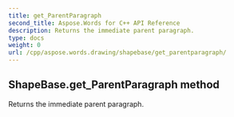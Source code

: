 ```yaml
---
title: get_ParentParagraph
second_title: Aspose.Words for C++ API Reference
description: Returns the immediate parent paragraph. 
type: docs
weight: 0
url: /cpp/aspose.words.drawing/shapebase/get_parentparagraph/
---
```

## ShapeBase.get_ParentParagraph method


Returns the immediate parent paragraph. 

